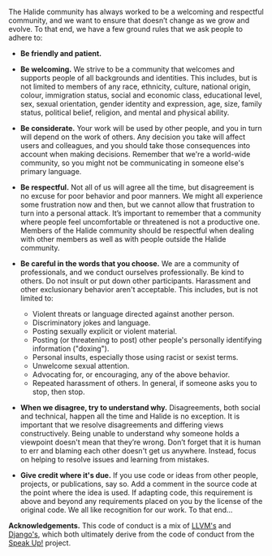 The Halide community has always worked to be a welcoming and respectful
community, and we want to ensure that doesn’t change as we grow and evolve. To
that end, we have a few ground rules that we ask people to adhere to:

- **Be friendly and patient.**

- **Be welcoming.** We strive to be a community that welcomes and supports
  people of all backgrounds and identities. This includes, but is not limited to
  members of any race, ethnicity, culture, national origin, colour, immigration
  status, social and economic class, educational level, sex, sexual orientation,
  gender identity and expression, age, size, family status, political belief,
  religion, and mental and physical ability.

- **Be considerate.** Your work will be used by other people, and you in turn
  will depend on the work of others. Any decision you take will affect users and
  colleagues, and you should take those consequences into account when making
  decisions. Remember that we're a world-wide community, so you might not be
  communicating in someone else's primary language.

- **Be respectful.** Not all of us will agree all the time, but disagreement is
  no excuse for poor behavior and poor manners. We might all experience some
  frustration now and then, but we cannot allow that frustration to turn into a
  personal attack. It’s important to remember that a community where people feel
  uncomfortable or threatened is not a productive one. Members of the Halide
  community should be respectful when dealing with other members as well as with
  people outside the Halide community.

- **Be careful in the words that you choose.** We are a community of
  professionals, and we conduct ourselves professionally. Be kind to others. Do
  not insult or put down other participants. Harassment and other exclusionary
  behavior aren't acceptable. This includes, but is not limited to:

  - Violent threats or language directed against another person.
  - Discriminatory jokes and language.
  - Posting sexually explicit or violent material.
  - Posting (or threatening to post) other people's personally identifying
    information ("doxing").
  - Personal insults, especially those using racist or sexist terms.
  - Unwelcome sexual attention.
  - Advocating for, or encouraging, any of the above behavior.
  - Repeated harassment of others. In general, if someone asks you to stop, then
    stop.

- **When we disagree, try to understand why.** Disagreements, both social and
  technical, happen all the time and Halide is no exception. It is important
  that we resolve disagreements and differing views constructively. Being unable
  to understand why someone holds a viewpoint doesn't mean that they’re wrong.
  Don’t forget that it is human to err and blaming each other doesn't get us
  anywhere. Instead, focus on helping to resolve issues and learning from
  mistakes.

- **Give credit where it's due.** If you use code or ideas from other people,
  projects, or publications, say so. Add a comment in the source code at the
  point where the idea is used. If adapting code, this requirement is above and
  beyond any requirements placed on you by the license of the original code. We
  all like recognition for our work. To that end...

**Acknowledgements.** This code of conduct is a mix of
[LLVM's](https://llvm.org/docs/CodeOfConduct.html) and
[Django's](https://www.djangoproject.com/conduct/), which both ultimately derive
from the code of conduct from the
[Speak Up!](http://web.archive.org/web/20141109123859/http://speakup.io/coc.html)
project.
